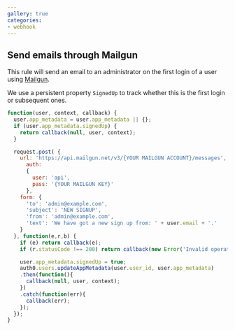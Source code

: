 ```yaml
---
gallery: true
categories:
- webhook
---
```

## Send emails through Mailgun

This rule will send an email to an administrator on the first login of a user using [Mailgun](https://mailgun.com).

We use a persistent property `SignedUp` to track whether this is the first login or subsequent ones.

```js
function(user, context, callback) {
  user.app_metadata = user.app_metadata || {};
  if (user.app_metadata.signedUp) {
    return callback(null, user, context);
  }

  request.post( {
    url: 'https://api.mailgun.net/v3/{YOUR MAILGUN ACCOUNT}/messages',
	  auth:
	  {
  		user: 'api',
	  	pass: '{YOUR MAILGUN KEY}'
	  },
    form: {
      'to': 'admin@example.com',
      'subject': 'NEW SIGNUP',
      'from': 'admin@example.com',
      'text': 'We have got a new sign up from: ' + user.email + '.'
    }
  }, function(e,r,b) {
    if (e) return callback(e);
    if (r.statusCode !== 200) return callback(new Error('Invalid operation'));

    user.app_metadata.signedUp = true;
    auth0.users.updateAppMetadata(user.user_id, user.app_metadata)
    .then(function(){
      callback(null, user, context);
    })
    .catch(function(err){
      callback(err);
    });
  });
}
```
